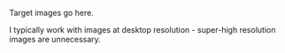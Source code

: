 Target images go here.  

I typically work with images at desktop resolution - super-high resolution images are unnecessary.
